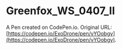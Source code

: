 # Greenfox_WS_0407_II

A Pen created on CodePen.io. Original URL: [https://codepen.io/ExoDrone/pen/vYOobgy](https://codepen.io/ExoDrone/pen/vYOobgy).


